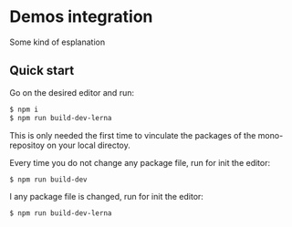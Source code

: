 # Demos integration

Some kind of esplanation 

## Quick start

Go on the desired editor and run:

```sh
$ npm i
$ npm run build-dev-lerna
```

This is only needed the first time to vinculate the packages of the mono-repositoy on your local directoy.

Every time you do not change any package file, run for init the editor:

```sh
$ npm run build-dev
```

I any package file is changed, run for init the editor:

```sh
$ npm run build-dev-lerna
```
